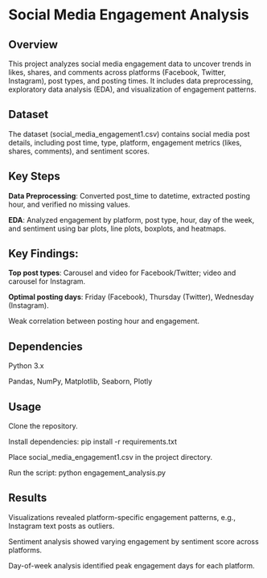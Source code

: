 # Social Media Engagement Analysis

## Overview

This project analyzes social media engagement data to uncover trends in likes, shares, and comments across platforms (Facebook, Twitter, Instagram), post types, and posting times. It includes data preprocessing, exploratory data analysis (EDA), and visualization of engagement patterns.

## Dataset

The dataset (social_media_engagement1.csv) contains social media post details, including post time, type, platform, engagement metrics (likes, shares, comments), and sentiment scores.

## Key Steps




**Data Preprocessing**: Converted post_time to datetime, extracted posting hour, and verified no missing values.



**EDA**: Analyzed engagement by platform, post type, hour, day of the week, and sentiment using bar plots, line plots, boxplots, and heatmaps.



## Key Findings:





**Top post types**: Carousel and video for Facebook/Twitter; video and carousel for Instagram.



**Optimal posting days**: Friday (Facebook), Thursday (Twitter), Wednesday (Instagram).


Weak correlation between posting hour and engagement.

## Dependencies





Python 3.x



Pandas, NumPy, Matplotlib, Seaborn, Plotly

## Usage





Clone the repository.



Install dependencies: pip install -r requirements.txt



Place social_media_engagement1.csv in the project directory.



Run the script: python engagement_analysis.py

## Results





Visualizations revealed platform-specific engagement patterns, e.g., Instagram text posts as outliers.



Sentiment analysis showed varying engagement by sentiment score across platforms.



Day-of-week analysis identified peak engagement days for each platform.
